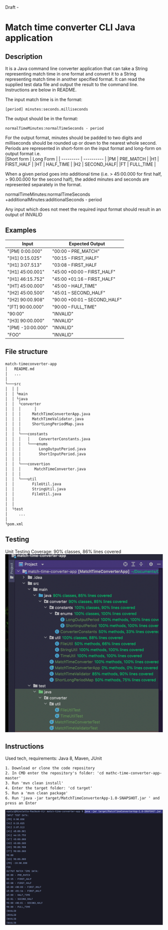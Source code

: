 Draft -
# Match time converter CLI Java application

## Description
It is a Java command line converter application that can take a String representing match time in one format and convert it to a String representing match time in another specified format. It can read the supplied test data file and output the result to the command line. Instructions are below in README.

The input match time is in the format:
```
[period] minutes:seconds.milliseconds
```
The output should be in the format:
```
normalTimeMinutes:normalTimeSeconds - period
```
For the output format, minutes should be padded to two digits and milliseconds should be rounded
up or down to the nearest whole second. 
Periods are represented in short-form on the input format and long-form on output format i.e.\
|Short form | Long Form  |
| --------- | ---------- |
|PM         | PRE_MATCH  |
|H1         | FIRST_HALF |
|HT         | HALF_TIME  |
|H2         | SECOND_HALF|
|FT         | FULL_TIME  |

When a given period goes into additional time (i.e. > 45:00.000 for first half, > 90.00.000 for the second half), 
the added minutes and seconds are represented separately in the format.

normalTimeMinutes:normalTimeSeconds +additionalMinutes:additionalSeconds - period

Any input which does not meet the required input format should result in an output of INVALID

## Examples

| Input            | Expected Output              |
| -------------    | -------------                |
| "[PM] 0:00.000"  | "00:00 – PRE_MATCH"          |
| "[H1] 0:15.025"  | "00:15 – FIRST_HALF"         |
| "[H1] 3:07.513"  | "03:08 – FIRST_HALF          |
| "[H1] 45:00.001" | "45:00 +00:00 – FIRST_HALF"  |
| "[H1] 46:15.752" | "45:00 +01:16 – FIRST_HALF"  |
| "[HT] 45:00.000" | "45:00 – HALF_TIME"          |
| "[H2] 45:00.500" | "45:01 – SECOND_HALF"        |
| "[H2] 90:00.908" | "90:00 +00:01 – SECOND_HALF" |
| "[FT] 90:00.000" | "90:00 – FULL_TIME"          |
| "90:00"          | "INVALID"                    |
| "[H3] 90:00.000" | "INVALID"                    |
| "[PM] -10:00.000"| "INVALID"                    |
| "FOO"            | "INVALID"                    |

## File structure

```
match-timeconverter-app
│   README.md
│   ... 
│
└───src
│  │ │
│  │ └main
│  │ └java
│  │  └converter
│  │  │      │
│  │  │     MatchTimeConverterApp.java
│  │  │     MatchTimeValidator.java
│  │  │     ShortLongPeriodMap.java
│  │  │
│  │  └───constants
│  │  │   │    ConverterConstants.java  
│  │  │   └───enums
│  │  │        LongOutputPeriod.java
│  │  │        ShortInputPeriod.java      
│  │  │   
│  │  └───convertion
│  │  │      MatchTimeConverter.java
│  │  │   
│  │  └───util
│  │        FileUtil.java
│  │        StringUtil.java
│  │        FileUtil.java  
│  │  
│  │
│  └test
│     ...
│
└pom.xml
```

## Testing
Unit Testing Coverage: 90% classes, 86% lines covered
![code_coverage](src/main/resources/images/coverage.png)


## Instructions
Used tech, requirements: Java 8, Maven, JUnit 

```
1. Download or clone the code repository
2. In CMD enter the repository's folder: 'cd mathc-time-converter-app-master'
3. Run 'mvn clean install'
4. Enter the target folder: 'cd target'
5. Run a 'mvn clean package'
6. Run 'java -jar target/MatchTimeConverterApp-1.0-SNAPSHOT.jar ' and press an Enter
```

![steps in terminal](src/main/resources/images/run.png)

